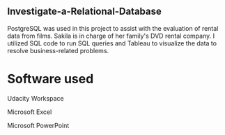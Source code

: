 ## Investigate-a-Relational-Database

PostgreSQL was used in this project to assist with the evaluation of rental data from films. Sakila is in charge of her family's DVD rental company. I utilized SQL code to run SQL queries and Tableau to visualize the data to resolve business-related problems.

# Software used

Udacity Workspace

Microsoft Excel

Microsoft PowerPoint

